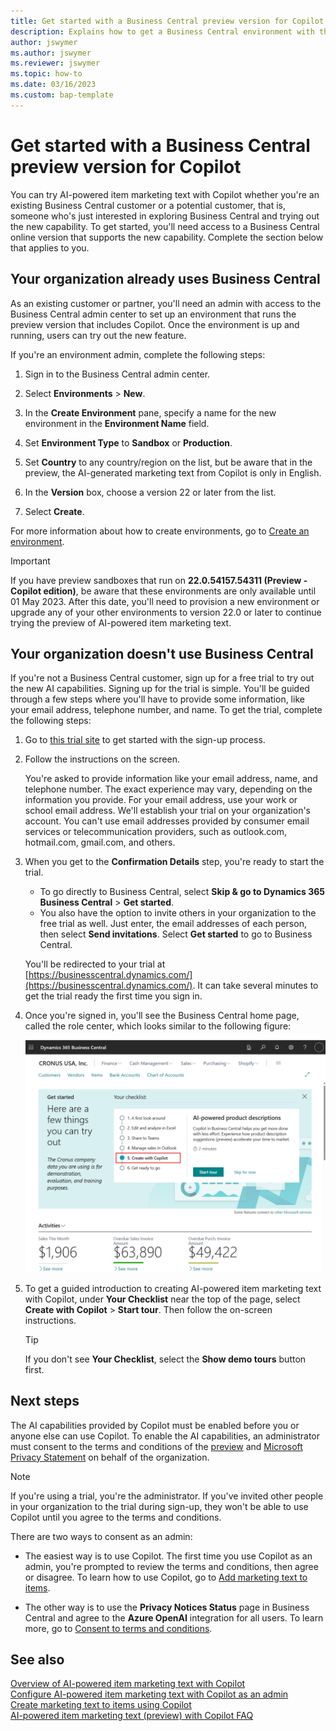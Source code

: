 ```yaml
---
title: Get started with a Business Central preview version for Copilot
description: Explains how to get a Business Central environment with the new AI capability for generating text suggestions for item/product descriptions.
author: jswymer
ms.author: jswymer
ms.reviewer: jswymer
ms.topic: how-to
ms.date: 03/16/2023
ms.custom: bap-template
---
```


# Get started with a Business Central preview version for Copilot

<!--[!INCLUDE[ai-preview](includes/ai-preview.md)]-->

You can try AI-powered item marketing text with Copilot whether you're an existing Business Central customer or a potential customer, that is, someone who's just interested in exploring Business Central and trying out the new capability. To get started, you'll need access to a Business Central online version that supports the new capability. Complete the section below that applies to you.

## Your organization already uses Business Central

As an existing customer or partner, you'll need an admin with access to the Business Central admin center to set up an environment that runs the preview version that includes Copilot. Once the environment is up and running, users can try out the new feature.

If you're an environment admin, complete the following steps:

1. Sign in to the Business Central admin center.
2. Select **Environments** > **New**.
3. In the **Create Environment** pane, specify a name for the new environment in the **Environment Name** field.
4. Set **Environment Type** to **Sandbox** or **Production**.
5. Set **Country** to any country/region on the list, but be aware that in the preview, the AI-generated marketing text from Copilot is only in English.
6. In the **Version** box, choose a version 22 or later from the list.

   <!--
   > [!IMPORTANT]
   > You must use **22.0.54157.54311 (Preview - Copilot edition)** to experience Copilot.
   -->
7. Select **Create**.  

For more information about how to create environments, go to [Create an environment](/dynamics365/business-central/dev-itpro/administration/tenant-admin-center-environments#create-a-new-environment).


> [!IMPORTANT]
> If you have preview sandboxes that run on **22.0.54157.54311 (Preview - Copilot edition)**, be aware that these environments are only available until 01 May 2023. After this date, you'll need to provision a new environment or upgrade any of your other environments to version 22.0 or later to continue trying the preview of AI-powered item marketing text.

## Your organization doesn't use Business Central

If you're not a Business Central customer, sign up for a free trial to try out the new AI capabilities. Signing up for the trial is simple. You'll be guided through a few steps where you'll have to provide some information, like your email address, telephone number, and name. To get the trial, complete the following steps:

1. Go to [this trial site](https://go.microsoft.com/fwlink/?linkid=2227167) to get started with the sign-up process.
2. Follow the instructions on the screen.

   You're asked to provide information like your email address, name, and telephone number. The exact experience may vary, depending on the information you provide. <!--But here are a couple important points to be aware of as you run through the sign-up process:--> For your email address, use your work or school email address. We'll establish your trial on your organization's account. You can't use email addresses provided by consumer email services or telecommunication providers, such as outlook.com, hotmail.com, gmail.com, and others.
   
   <!-- When you get to the option for **Country or region** be sure to set this **United States**.

      > [!IMPORTANT]
      > You must set **Country or region** to **United States**; otherwise the AI-powered item marketing text with Copilot won't be available in Business Central.  -->
3. When you get to the **Confirmation Details** step, you're ready to start the trial.

   - To go directly to Business Central, select **Skip & go to Dynamics 365 Business Central** > **Get started**.
   - You also have the option to invite others in your organization to the free trial as well. Just enter, the email addresses of each person, then select **Send invitations**. Select **Get started** to go to Business Central.  

   You'll be redirected to your trial at [https://businesscentral.dynamics.com/](https://businesscentral.dynamics.com/). It can take several minutes to get the trial ready the first time you sign in.

<!--
1. On the **Let's get you started** step, enter your work or school email address, then select **Next**.

   Use your work or school email address. We'll establish your trial on your organization's account. You can't use email addresses provided by consumer email services or telecommunication providers, such as outlook.com, hotmail.com, gmail.com, and others.
3. When asked what kind of email you have, select **I got it from my organization** > **Next**.
4. On the **Create your account** step, you provide information that will help use set up a trial version of Business Central that you can sign in to.

   1. Provide a telephone number that we can use to send you a verification code. Enter a country code and number that isn't VoIP or toll free.
   2. Choose how you want us to send the verification code:
      - Select **Text me** to get the verification code in a text message.
      - Select **Call me** to get the code in a voice message.
   3. Select **Send verification code**. 
   4. When you get the code, type it in the **Enter your verification code** box, then select **Verify**.

      Once you're verified, we'll send you an email with another verification code that you'll use in the next step to complete creating your account.
   5. Fill in your first and last name.
   6. Set **Country or region** to **United States**.

      > [!IMPORTANT]
      > You must set **Country or region** to **United States**; otherwise the AI-powered item marketing text with Copilot won't be available in Business Central.  

   7. Enter a valid phone umber in the **Business telephone number** box.
   8. In the **Create password** and **Confirm password** boxes, enter a password that you want to use to sign in to Business Central. The password must at least eight characters and include at least one number, an uppercase letter, and a lower case letter.
   9. In the **Verification code** box, enter the verification code we sent you in an email, then select **Next**.
   10. When you get a prompt that your account is successfully created, select **Sign in**.
-->

4. Once you're signed in, you'll see the Business Central home page, called the role center, which looks similar to the following figure:

   [![Shows the Business Central role center and the checklist for Copilot](media/copilot-checklist.png)](media/copilot-checklist.png#lightbox)

5. To get a guided introduction to creating AI-powered item marketing text with Copilot, under **Your Checklist** near the top of the page, select **Create with Copilot** > **Start tour**. Then follow the on-screen instructions.

   > [!TIP]
   > If you don't see **Your Checklist**, select the **Show demo tours** button first.

## Next steps

The AI capabilities provided by Copilot must be enabled before you or anyone else can use Copilot. To enable the AI capabilities, an administrator must consent to the terms and conditions of the [preview](https://dynamics.microsoft.com/legaldocs/supp-dynamics365-preview/) and [Microsoft Privacy Statement](https://go.microsoft.com/fwlink/?LinkId=521839) on behalf of the organization.

> [!NOTE]
> If you're using a trial, you're the administrator. If you've invited other people in your organization to the trial during sign-up, they won't be able to use Copilot until you agree to the terms and conditions.

There are two ways to consent as an admin:

- The easiest way is to use Copilot. The first time you use Copilot as an admin, you're prompted to review the terms and conditions, then agree or disagree. To learn how to use Copilot, go to [Add marketing text to items](item-marketing-text.md).  

- The other way is to use the **Privacy Notices Status** page in Business Central and agree to the **Azure OpenAI** integration for all users. To learn more, go to [Consent to terms and conditions](enable-ai.md#consent-to-or-reject-preview-and-privacy-terms-and-conditions-for-all-users).

## See also

[Overview of AI-powered item marketing text with Copilot](ai-overview.md)  
[Configure AI-powered item marketing text with Copilot as an admin](enable-ai.md)  
[Create marketing text to items using Copilot](item-marketing-text.md)  
[AI-powered item marketing text (preview) with Copilot FAQ](ai-faq.md)  
